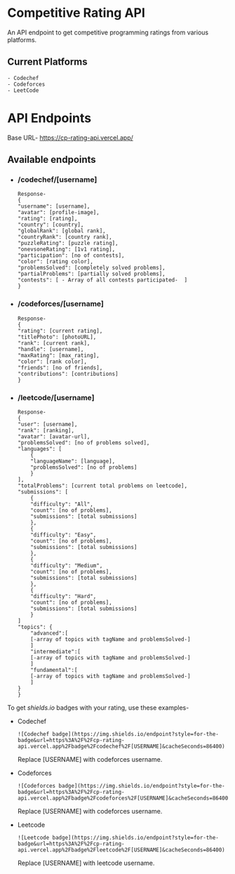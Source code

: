 # Competitive Rating API

An API endpoint to get competitive programming ratings from various platforms.

## Current Platforms
``` 
- Codechef 
- Codeforces
- LeetCode
```

# API Endpoints
Base URL- https://cp-rating-api.vercel.app/

## Available endpoints
- ### /codechef/[username]
    ``` 
    Response-
    {
    "username": [username],
    "avatar": [profile-image],
    "rating": [rating],
    "country": [country],
    "globalRank": [global rank],
    "countryRank": [country rank],
    "puzzleRating": [puzzle rating],
    "onevsoneRating": [1v1 rating],
    "participation": [no of contests],
    "color": [rating color],
    "problemsSolved": [completely solved problems],
    "partialProblems": [partially solved problems],
    "contests": [ - Array of all contests participated-  ]
    }
    ```
- ### /codeforces/[username]
    ```
    Response-
    {
    "rating": [current rating],
    "titlePhoto": [photoURL],
    "rank": [current rank],
    "handle": [username],
    "maxRating": [max_rating],
    "color": [rank color],
    "friends": [no of friends],
    "contributions": [contributions]
    }
    ```
- ### /leetcode/[username]
    ```
    Response-
    {
    "user": [username],
    "rank": [ranking],
    "avatar": [avatar-url],
    "problemsSolved": [no of problems solved],
    "languages": [
        {
        "languageName": [language],
        "problemsSolved": [no of problems]
        }
    ],
    "totalProblems": [current total problems on leetcode],
    "submissions": [
        {
        "difficulty": "All",
        "count": [no of problems],
        "submissions": [total submissions]
        },
        {
        "difficulty": "Easy",
        "count": [no of problems],
        "submissions": [total submissions]
        },
        {
        "difficulty": "Medium",
        "count": [no of problems],
        "submissions": [total submissions]
        },
        {
        "difficulty": "Hard",
        "count": [no of problems],
        "submissions": [total submissions]
        }
    ]
    "topics": {
        "advanced":[
        [-array of topics with tagName and problemsSolved-]
        ]
        "intermediate":[
        [-array of topics with tagName and problemsSolved-]
        ]
        "fundamental":[
        [-array of topics with tagName and problemsSolved-]
        ]
    }
    }
    ```

To get <i>shields.io</i> badges with your rating, use these examples-

- Codechef

    ```
    ![Codechef badge](https://img.shields.io/endpoint?style=for-the-badge&url=https%3A%2F%2Fcp-rating-api.vercel.app%2Fbadge%2Fcodechef%2F[USERNAME]&cacheSeconds=86400)
    ```
    Replace [USERNAME] with codeforces username.
- Codeforces
    ```
    ![Codeforces badge](https://img.shields.io/endpoint?style=for-the-badge&url=https%3A%2F%2Fcp-rating-api.vercel.app%2Fbadge%2Fcodeforces%2F[USERNAME]&cacheSeconds=86400)
    ```
    Replace [USERNAME] with codeforces username.

- Leetcode
    ```
    ![Leetcode badge](https://img.shields.io/endpoint?style=for-the-badge&url=https%3A%2F%2Fcp-rating-api.vercel.app%2Fbadge%2Fleetcode%2F[USERNAME]&cacheSeconds=86400)
    ```
    Replace [USERNAME] with leetcode username.

